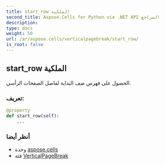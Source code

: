 ```yaml
---
title: start_row الملكية
second_title: Aspose.Cells for Python via .NET API المراجع
description:
type: docs
weight: 50
url: /ar/aspose.cells/verticalpagebreak/start_row/
is_root: false
---
```

##  start_row الملكية

الحصول على فهرس صف البداية لفاصل الصفحات الرأسي.
###  تعريف:
```python
@property
def start_row(self):
    ...
```

###  أنظر أيضا
* وحدة [aspose.cells](../../)
* فئة [VerticalPageBreak](/cells/python-net/ar/aspose.cells/verticalpagebreak)
